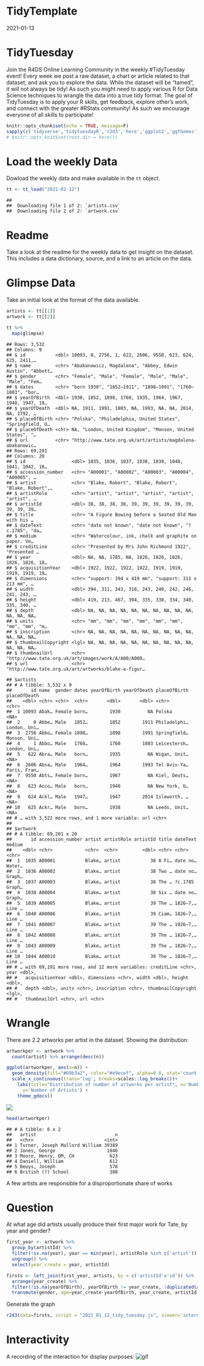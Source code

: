 TidyTemplate
================
2021-01-13

# TidyTuesday

Join the R4DS Online Learning Community in the weekly \#TidyTuesday
event\! Every week we post a raw dataset, a chart or article related to
that dataset, and ask you to explore the data. While the dataset will be
“tamed”, it will not always be tidy\! As such you might need to apply
various R for Data Science techniques to wrangle the data into a true
tidy format. The goal of TidyTuesday is to apply your R skills, get
feedback, explore other’s work, and connect with the greater \#RStats
community\! As such we encourage everyone of all skills to participate\!

``` r
knitr::opts_chunk$set(echo = TRUE, message=F)
sapply(c('tidyverse','tidytuesdayR','r2d3','here','ggplot2','ggthemes'), require, character.only=T)
# knitr::opts_knit$set(root.dir = here())
```

# Load the weekly Data

Dowload the weekly data and make available in the `tt` object.

``` r
tt <- tt_load("2021-01-12")
```

    ## 
    ##  Downloading file 1 of 2: `artists.csv`
    ##  Downloading file 2 of 2: `artwork.csv`

# Readme

Take a look at the readme for the weekly data to get insight on the
dataset. This includes a data dictionary, source, and a link to an
article on the data.

# Glimpse Data

Take an initial look at the format of the data available.

``` r
artists <- tt[[1]]
artwork <- tt[[2]]

tt %>% 
  map(glimpse)
```

    ## Rows: 3,532
    ## Columns: 9
    ## $ id           <dbl> 10093, 0, 2756, 1, 622, 2606, 9550, 623, 624, 625, 2411,…
    ## $ name         <chr> "Abakanowicz, Magdalena", "Abbey, Edwin Austin", "Abbott…
    ## $ gender       <chr> "Female", "Male", "Female", "Male", "Male", "Male", "Fem…
    ## $ dates        <chr> "born 1930", "1852–1911", "1898–1991", "1760–1803", "bor…
    ## $ yearOfBirth  <dbl> 1930, 1852, 1898, 1760, 1935, 1964, 1967, 1940, 1947, 19…
    ## $ yearOfDeath  <dbl> NA, 1911, 1991, 1803, NA, 1993, NA, NA, 2014, NA, 1792, …
    ## $ placeOfBirth <chr> "Polska", "Philadelphia, United States", "Springfield, U…
    ## $ placeOfDeath <chr> NA, "London, United Kingdom", "Monson, United States", "…
    ## $ url          <chr> "http://www.tate.org.uk/art/artists/magdalena-abakanowic…
    ## Rows: 69,201
    ## Columns: 20
    ## $ id                 <dbl> 1035, 1036, 1037, 1038, 1039, 1040, 1041, 1042, 10…
    ## $ accession_number   <chr> "A00001", "A00002", "A00003", "A00004", "A00005", …
    ## $ artist             <chr> "Blake, Robert", "Blake, Robert", "Blake, Robert",…
    ## $ artistRole         <chr> "artist", "artist", "artist", "artist", "artist", …
    ## $ artistId           <dbl> 38, 38, 38, 38, 39, 39, 39, 39, 39, 39, 39, 39, 39…
    ## $ title              <chr> "A Figure Bowing before a Seated Old Man with his …
    ## $ dateText           <chr> "date not known", "date not known", "?c.1785", "da…
    ## $ medium             <chr> "Watercolour, ink, chalk and graphite on paper. Ve…
    ## $ creditLine         <chr> "Presented by Mrs John Richmond 1922", "Presented …
    ## $ year               <dbl> NA, NA, 1785, NA, 1826, 1826, 1826, 1826, 1826, 18…
    ## $ acquisitionYear    <dbl> 1922, 1922, 1922, 1922, 1919, 1919, 1919, 1919, 19…
    ## $ dimensions         <chr> "support: 394 x 419 mm", "support: 311 x 213 mm", …
    ## $ width              <dbl> 394, 311, 343, 318, 243, 240, 242, 246, 241, 243, …
    ## $ height             <dbl> 419, 213, 467, 394, 335, 338, 334, 340, 335, 340, …
    ## $ depth              <dbl> NA, NA, NA, NA, NA, NA, NA, NA, NA, NA, NA, NA, NA…
    ## $ units              <chr> "mm", "mm", "mm", "mm", "mm", "mm", "mm", "mm", "m…
    ## $ inscription        <chr> NA, NA, NA, NA, NA, NA, NA, NA, NA, NA, NA, NA, NA…
    ## $ thumbnailCopyright <lgl> NA, NA, NA, NA, NA, NA, NA, NA, NA, NA, NA, NA, NA…
    ## $ thumbnailUrl       <chr> "http://www.tate.org.uk/art/images/work/A/A00/A000…
    ## $ url                <chr> "http://www.tate.org.uk/art/artworks/blake-a-figur…

    ## $artists
    ## # A tibble: 3,532 x 9
    ##       id name  gender dates yearOfBirth yearOfDeath placeOfBirth placeOfDeath
    ##    <dbl> <chr> <chr>  <chr>       <dbl>       <dbl> <chr>        <chr>       
    ##  1 10093 Abak… Female born…        1930          NA Polska       <NA>        
    ##  2     0 Abbe… Male   1852…        1852        1911 Philadelphi… London, Uni…
    ##  3  2756 Abbo… Female 1898…        1898        1991 Springfield… Monson, Uni…
    ##  4     1 Abbo… Male   1760…        1760        1803 Leicestersh… London, Uni…
    ##  5   622 Abra… Male   born…        1935          NA Wigan, Unit… <NA>        
    ##  6  2606 Absa… Male   1964…        1964        1993 Tel Aviv-Ya… Paris, Fran…
    ##  7  9550 Abts… Female born…        1967          NA Kiel, Deuts… <NA>        
    ##  8   623 Acco… Male   born…        1940          NA New York, U… <NA>        
    ##  9   624 Ackl… Male   1947…        1947        2014 Isleworth, … <NA>        
    ## 10   625 Ackr… Male   born…        1938          NA Leeds, Unit… <NA>        
    ## # … with 3,522 more rows, and 1 more variable: url <chr>
    ## 
    ## $artwork
    ## # A tibble: 69,201 x 20
    ##       id accession_number artist artistRole artistId title dateText medium
    ##    <dbl> <chr>            <chr>  <chr>         <dbl> <chr> <chr>    <chr> 
    ##  1  1035 A00001           Blake… artist           38 A Fi… date no… Water…
    ##  2  1036 A00002           Blake… artist           38 Two … date no… Graph…
    ##  3  1037 A00003           Blake… artist           38 The … ?c.1785  Graph…
    ##  4  1038 A00004           Blake… artist           38 Six … date no… Graph…
    ##  5  1039 A00005           Blake… artist           39 The … 1826–7,… Line …
    ##  6  1040 A00006           Blake… artist           39 Ciam… 1826–7,… Line …
    ##  7  1041 A00007           Blake… artist           39 The … 1826–7,… Line …
    ##  8  1042 A00008           Blake… artist           39 The … 1826–7,… Line …
    ##  9  1043 A00009           Blake… artist           39 The … 1826–7,… Line …
    ## 10  1044 A00010           Blake… artist           39 The … 1826–7,… Line …
    ## # … with 69,191 more rows, and 12 more variables: creditLine <chr>, year <dbl>,
    ## #   acquisitionYear <dbl>, dimensions <chr>, width <dbl>, height <dbl>,
    ## #   depth <dbl>, units <chr>, inscription <chr>, thumbnailCopyright <lgl>,
    ## #   thumbnailUrl <chr>, url <chr>

# Wrangle

There are 2.2 artworks per artist in the dataset. Showing the
distribution:

``` r
artworkper <- artwork %>% 
  count(artist) %>% arrange(desc(n))

ggplot(artworkper, aes(x=n)) +
  geom_density(fill="#69b3a2", color="#e9ecef", alpha=0.8, stat='count') +
  scale_x_continuous(trans='log', breaks=scales::log_breaks())+
    labs(title="Distribution of number of artworks per artist", x='Number of Artworks',
      y='Number of Artists') +
    theme_gdocs()
```

![](2021_01_12_tidy_tuesday_files/figure-gfm/Wrangle-1.png)<!-- -->

``` r
head(artworkper)
```

    ## # A tibble: 6 x 2
    ##   artist                             n
    ##   <chr>                          <int>
    ## 1 Turner, Joseph Mallord William 39389
    ## 2 Jones, George                   1046
    ## 3 Moore, Henry, OM, CH             623
    ## 4 Daniell, William                 612
    ## 5 Beuys, Joseph                    578
    ## 6 British (?) School               388

A few artists are responsible for a disproportionate share of works

# Question

At what age did artists usually produce their first major work for Tate,
by year and gender?

``` r
first_year <- artwork %>% 
  group_by(artistId) %>% 
  filter(!is.na(year), year == min(year), artistRole %in% c('artist')) %>% 
  ungroup() %>% 
  select(year_create = year, artistId)

firsts <- left_join(first_year, artists, by = c('artistId'='id')) %>% 
  arrange(year_create) %>% 
  filter(!is.na(yearOfBirth), yearOfBirth != year_create, !duplicated(artistId), !is.na(gender)) %>% 
  transmute(gender, age=year_create-yearOfBirth, year_create, artistId)
```

Generate the
graph

``` r
r2d3(data=firsts, script = "2021_01_12_tidy_tuesday.js", viewer='internal')
```

# Interactivity

A recording of the interaction for display purposes: ![gif](plotGif.gif)
